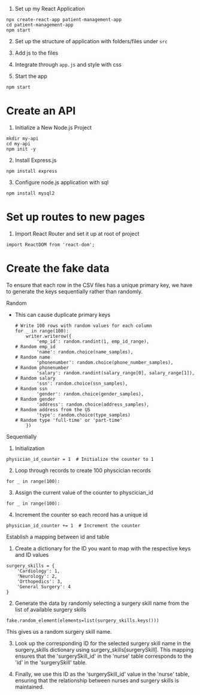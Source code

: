 1. Set up my React Application

```
npx create-react-app patient-management-app
cd patient-management-app
npm start

```

2. Set up the structure of application with folders/files under `src`

3. Add js to the files

4. Integrate  through `app.js` and style with css

5. Start the app 

```
npm start
```


# Create an API

1. Initialize a New Node.js Project

```
mkdir my-api
cd my-api
npm init -y
```

2. Install Express.js

```
npm install express
```

3. Configure node.js application with sql

```
npm install mysql2
```

# Set up routes to new pages

1. Import React Router and set it up at root of project

```
import ReactDOM from 'react-dom';
```

# Create the fake data

To ensure that each row in the CSV files has a unique primary key, we have to generate the keys sequentially rather than randomly. 

Random 
- This can cause duplicate primary keys
    ```
    # Write 100 rows with random values for each column
    for _ in range(100):
        writer.writerow({
            'emp_id': random.randint(1, emp_id_range),                  # Random emp_id
            'name': random.choice(name_samples),                        # Random name
            'phonenumber': random.choice(phone_number_samples),         # Random phonenumber
            'salary': random.randint(salary_range[0], salary_range[1]),  # Random salary
            'ssn': random.choice(ssn_samples),                         # Random ssn
            'gender': random.choice(gender_samples),                   # Random gender
            'address': random.choice(address_samples),                 # Random address from the US
            'type': random.choice(type_samples)                        # Random type 'full-time' or 'part-time'
        })
    ```

Sequentially

1. Initialization

```
physician_id_counter = 1  # Initialize the counter to 1
```

2. Loop through records to create 100 physcician records

```
for _ in range(100):
```

3. Assign the current value of the counter to physcician_id

```
for _ in range(100):
```

4. Increment the counter so each record has a unique id

```
physician_id_counter += 1  # Increment the counter
```

Establish a mapping between id and table

1. Create a dictionary for the ID you want to map with the respective keys and ID values
```
surgery_skills = {
    'Cardiology': 1,
    'Neurology': 2,
    'Orthopedics': 3,
    'General Surgery': 4
}
```

2. Generate the data by randomly selecting a surgery skill name from the list of available surgery skills 

```
fake.random_element(elements=list(surgery_skills.keys()))
```

This gives us a random surgery skill name.

3. Look up the corresponding ID for the selected surgery skill name in the surgery_skills dictionary using surgery_skills[surgerySkill]. This mapping ensures that the 'surgerySkill_id' in the 'nurse' table corresponds to the 'id' in the 'surgerySkill' table.

4. Finally, we use this ID as the 'surgerySkill_id' value in the 'nurse' table, ensuring that the relationship between nurses and surgery skills is maintained.


